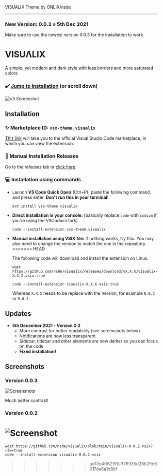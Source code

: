 VISUALIX Theme by ONLIX/nsde

***

### New Version: **0.0.3 » 5th Dec 2021**
Make sure to use the newest version 0.0.3 for the installation to work.

# VISUΛLIX
A simple, yet modern and dark style with less borders and more saturated colors.

### ✔️ [Jump to Installation](#installation) (or scroll down)

![v3 Screenshot](https://vscode-themes.nyc3.cdn.digitaloceanspaces.com/profiles/3Lndf7XpKagkcU1Wr466lnQkr4f1/BPGDJkkH-default.jpeg)

## Installation
### ✨ Marketplace ID: `vsx-theme.visualix`
[This link](https://marketplace.visualstudio.com/items?itemName=vsx-theme.visualix&ssr=false#overview) will take you to the official Visual Studio Code marketplace, in which you can view the extension.

### 📜 Manual Installation Releases
Go to the *releases* tab or [click here](https://github.com/nsde/visualix/releases).

### 💻 Installation using commands
- Launch **VS Code Quick Open** (Ctrl+P), paste the following command, and press enter.
  **Don't run this in your terminal!**
  ```
  ext install vsx-theme.visualix
  ```
- **Direct installation in your console:**
  (basically replace `code` with `codium` if you're using the VSCodium fork)
  ```
  code --install-extension vsx-theme.visualix
  ```
  
- **Manual installation using VSIX file:**
  If nothing works, try this. You may also need to change the version to match the one in the repository.
<<<<<<< HEAD
  
  The following code will download and install the extension on Linux.

  ```
  wget https://github.com/nsde/visualix/releases/download/vX.X.X/visualix-X.X.X.vsix.true

  code --install-extension visualix-X.X.X.vsix.true
  ```

  Whereas `X.X.X` needs to be replace with the Version, for example `0.0.2` or `0.0.3`.

## Updates
- **5th December 2021 - Version 0.3**
    - More contrast for better readability (see screenshots below)
    - Notifications are now less transparent
    - Sidebar, titlebar and other elements are now darker so you can focus on the code
    - **Fixed installation!**

## Screenshots
### Version 0.0.3
![Screenshots](https://vscode-themes.nyc3.cdn.digitaloceanspaces.com/profiles/3Lndf7XpKagkcU1Wr466lnQkr4f1/BPGDJkkH-commandPalette.jpeg)

Much better contrast!

### Version 0.0.2
![Screenshot](https://cdn.discordapp.com/attachments/870066876192026704/916826217951424522/pOvgCdAQ-commandPalette.png)
=======
  ```
  wget https://github.com/nsde/visualix/blob/main/visualix-0.0.2.vsix?raw=true
  code --install-extension visualix-0.0.2.vsix
  ```
>>>>>>> ad10e4ff62f91c376935d28b29b6017de6a1d8bf

